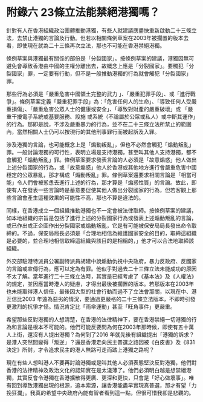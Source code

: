 # 附錄六  23條立法能禁絕港獨嗎？

針對有人在香港組織政治團體推動港獨，有些人就建議應盡快重新啟動二十三條立法，去禁止港獨的言論及行動。但若以相關條例草案在2003年被擱置的版本去看，即使現在就為二十三條再次立法，那也不可能在香港禁絕港獨。

條例草案與港獨最有關係的部份是「分裂國家」。按條例草案的建議，港獨因無可避免會導致香港由中國的主權分離出去，故概念上應是「分裂國家」。要觸犯「分裂國家」罪，一定要有行動，但不是一般推動港獨的行為就會觸犯「分裂國家」罪。

那些行為必須是「嚴重危害中國領土完整的武力 」、「嚴重犯罪手段」、或「進行戰爭」。條例草案定義「嚴重犯罪手段」為：「危害任何人的生命」、「導致任何人受嚴重損傷」、「嚴重危害公眾人士的健康或安全」、「導致對財產的嚴重破壞」或 「嚴重干擾電子系統或基要服務、設施 或系統（不論屬於公眾或私人）或中斷其運作」的行為。那即是說，不涉及嚴重暴力的行為，並不在二十三條立法所禁止的範圍內，當然相關人士仍可以按現行的其他刑事罪行而被起訴及入罪。

涉及港獨的言論，也可能概念上是「煽動叛亂」，但也不必然會觸犯「煽動叛亂」罪。一般討論港獨的可行性，表明立場是支持港獨，甚至叫其他人支持港獨，都不會觸犯「煽動叛亂」罪。條例草案要求發表言論的人必須是「故意煽惑」他人做出上述分裂國家的行為，或「故意煽惑」他人於香港或其他地方進行會嚴重危害中國穩定的公眾暴亂，那才構成「煽動叛亂」罪。條例草案還要求相關言論是「相當可能」令人們會被慫恿去進行上述的行為，那才算是「煽惑性質」的言論。故此，即使有人在發表一些言論時是蓄意要促使其他人做出分裂國家的行為，但若客觀上那些言論會產生這種效果的可能性不高，那也不算是違法的。

同樣，在香港成立一個組織推動港獨也不一定會被法律取締。按條例草案的建議，如本地組織的宗旨是包括了進行上述的分裂國家行為或發表上述煽動叛亂的言論，或已作出或正企圖作出分裂國家或煽動叛亂，它是有可能被保安局局長發出命令取締的。不過，保安局局長必須是「合理地相信為維護國家安全的目的，取締這組織是必要的，並合理地相信取締這組織與該目的是相稱的，」他才可以合法地取締該組織。

外交部駐港特派員公署副特派員胡建中說煽動仇視中央政府，暴力反政府、反國家的言論或宣傳行為，應可以定為有罪。他似乎對過去二十三條立法未能成功的原因不太了解。當年進行二十三條立法時，其實是已經考慮了《基本法》及《人權法》的規定，並因應當時港人的疑慮，才得出最後被擱置的版本。若那版本在2003年也未能取得港人信任，最後因大型的社會行動而過不了立法會那關，以現在中、港互信比2003 年遠為惡劣的情況，要通過更嚴格的二十三條立法版本，不即時引發更激烈的抗爭才怪。情況肯定比「雨傘運動」甚至「旺角事件」更嚴重。

希望那些反對港獨的人想清楚，在香港的法律精神下，要在香港禁絕一切港獨的行為和言論是根本不可能的。他們可能反要問為何在2003年那時候，即使有五十萬人上街，還沒有人提出港獨？為何到了2016 年就先後有組織提出「港獨的訴求？是港人突然間變得「叛逆」？還是香港走向民主普選之路因被《白皮書》及《831決定》所封，才令追求民主的港人無路可走而踏上港獨之路呢？

現在有些人想叫港人不要再討論港獨或是叫其他人必須表態堅決反對港獨，他們對香港的法律精神及政治文化的認知實在是太淺薄了。他們必須明白越是想禁絕港獨，其實反會令港獨在香港擴散得更廣、更深和更快，只會是「好心做壞事」。唯有回到導致港獨出現的根源，追本索源，讓香港能盡早實現真普選，那才有望「力挽狂瀾」。我真的希望中央政府內能有智者看到這一點，但很可惜我卻是悲觀的。
